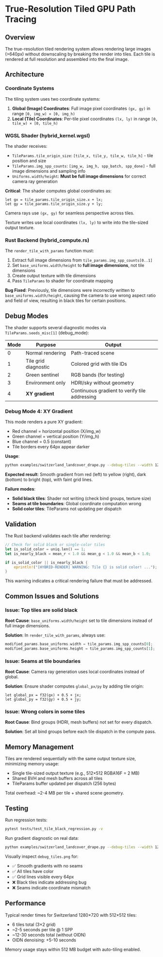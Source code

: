 # True-Resolution Tiled GPU Path Tracing

## Overview

The true-resolution tiled rendering system allows rendering large images (>640px) without downscaling by breaking the render into tiles. Each tile is rendered at full resolution and assembled into the final image.

## Architecture

### Coordinate Systems

The tiling system uses two coordinate systems:

1. **Global (Image) Coordinates**: Full image pixel coordinates `(gx, gy)` in range `[0, img_w) × [0, img_h)`
2. **Local (Tile) Coordinates**: Per-tile pixel coordinates `(lx, ly)` in range `[0, tile_w) × [0, tile_h)`

### WGSL Shader (hybrid_kernel.wgsl)

The shader receives:
- `TileParams.tile_origin_size`: `[tile_x, tile_y, tile_w, tile_h]` - tile position and size
- `TileParams.img_spp_counts`: `[img_w, img_h, spp_batch, spp_done]` - full image dimensions and sampling info
- `Uniforms.width/height`: **Must be full image dimensions** for correct camera ray generation

**Critical**: The shader computes global coordinates as:
```wgsl
let gx = tile_params.tile_origin_size.x + lx;
let gy = tile_params.tile_origin_size.y + ly;
```

Camera rays use `(gx, gy)` for seamless perspective across tiles.

Texture writes use local coordinates `(lx, ly)` to write into the tile-sized output texture.

### Rust Backend (hybrid_compute.rs)

The `render_tile_with_params` function must:
1. Extract full image dimensions from `tile_params.img_spp_counts[0..1]`
2. Set `base_uniforms.width/height` to **full image dimensions**, not tile dimensions
3. Create output texture with tile dimensions
4. Pass `TileParams` to shader for coordinate mapping

**Bug Fixed**: Previously, tile dimensions were incorrectly written to `base_uniforms.width/height`, causing the camera to use wrong aspect ratio and field of view, resulting in black tiles for certain positions.

## Debug Modes

The shader supports several diagnostic modes via `TileParams.seeds_misc[1]` (debug_mode):

| Mode | Purpose | Output |
|------|---------|--------|
| 0 | Normal rendering | Path-traced scene |
| 1 | Tile grid diagnostic | Colored grid with tile IDs |
| 2 | Green sentinel | RGB bands (for testing) |
| 3 | Environment only | HDRI/sky without geometry |
| 4 | **XY gradient** | Continuous gradient to verify tile addressing |

### Debug Mode 4: XY Gradient

This mode renders a pure XY gradient:
- Red channel = horizontal position (X/img_w)
- Green channel = vertical position (Y/img_h)
- Blue channel = 0.5 (constant)
- Tile borders every 64px appear darker

**Usage**:
```bash
python examples/switzerland_landcover_drape.py --debug-tiles --width 1280 --height 720
```

**Expected result**: Smooth gradient from red (left) to yellow (right), dark (bottom) to bright (top), with faint grid lines.

**Failure modes**:
- **Solid black tiles**: Shader not writing (check bind groups, texture size)
- **Seams at tile boundaries**: Global coordinate computation wrong
- **Solid color tiles**: TileParams not updating per dispatch

## Validation

The Rust backend validates each tile after rendering:

```rust
// Check for solid black or single-color tiles
let is_solid_color = uniq.len() == 1;
let is_nearly_black = mean_r < 1.0 && mean_g < 1.0 && mean_b < 1.0;

if is_solid_color || is_nearly_black {
    eprintln!("[HYBRID-RENDER] WARNING: Tile {} is solid color! ...");
}
```

This warning indicates a critical rendering failure that must be addressed.

## Common Issues and Solutions

### Issue: Top tiles are solid black

**Root Cause**: `base_uniforms.width/height` set to tile dimensions instead of full image dimensions.

**Solution**: In `render_tile_with_params`, always use:
```rust
modified_params.base_uniforms.width = tile_params.img_spp_counts[0];
modified_params.base_uniforms.height = tile_params.img_spp_counts[1];
```

### Issue: Seams at tile boundaries

**Root Cause**: Camera ray generation uses local coordinates instead of global.

**Solution**: Ensure shader computes `global_px/py` by adding tile origin:
```wgsl
let global_px = f32(gx) + 0.5 + jx;
let global_py = f32(gy) + 0.5 + jy;
```

### Issue: Wrong colors in some tiles

**Root Cause**: Bind groups (HDRI, mesh buffers) not set for every dispatch.

**Solution**: Set all bind groups before each tile dispatch in the compute pass.

## Memory Management

Tiles are rendered sequentially with the same output texture size, minimizing memory usage:
- Single tile-sized output texture (e.g., 512×512 RGBA16F = 2 MB)
- Shared BVH and mesh buffers across all tiles
- TileParams buffer updated per dispatch (256 bytes)

Total overhead: ~2-4 MB per tile + shared scene geometry.

## Testing

Run regression tests:
```bash
pytest tests/test_tile_black_regression.py -v
```

Run gradient diagnostic on real data:
```bash
python examples/switzerland_landcover_drape.py --debug-tiles --width 1280 --height 720 --output debug_tiles.png
```

Visually inspect `debug_tiles.png` for:
- ✅ Smooth gradients with no seams
- ✅ All tiles have color
- ✅ Grid lines visible every 64px
- ❌ Black tiles indicate addressing bug
- ❌ Seams indicate coordinate mismatch

## Performance

Typical render times for Switzerland 1280×720 with 512×512 tiles:
- 6 tiles total (3×2 grid)
- ~2-5 seconds per tile @ 1 SPP
- ~12-30 seconds total (without OIDN)
- OIDN denoising: +5-10 seconds

Memory usage stays within 512 MB budget with auto-tiling enabled.
